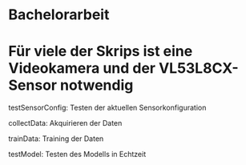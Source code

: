 # Bachelorarbeit


# Für viele der Skrips ist eine Videokamera und der VL53L8CX-Sensor notwendig

testSensorConfig: Testen der aktuellen Sensorkonfiguration

collectData: Akquirieren der Daten

trainData: Training der Daten

testModel: Testen des Modells in Echtzeit
